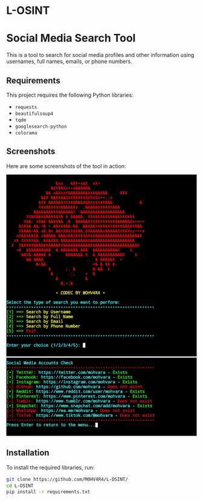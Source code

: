 # L-OSINT
# Social Media Search Tool

This is a tool to search for social media profiles and other information using usernames, full names, emails, or phone numbers.

## Requirements

This project requires the following Python libraries:

- `requests`
- `beautifulsoup4`
- `tqdm`
- `googlesearch-python`
- `colorama`

## Screenshots

Here are some screenshots of the tool in action:

![Screenshot 1](screenshot1.jpg)
![Screenshot 2](screenshot2.jpg)

## Installation

To install the required libraries, run:

```bash
git clone https://github.com/M0HV4R4/L-OSINT/
cd L-OSINT
pip install -r requirements.txt

